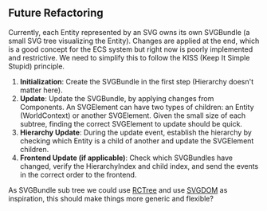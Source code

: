 
## Future Refactoring
Currently, each Entity represented by an SVG owns its own SVGBundle (a small SVG tree visualizing the Entity). Changes are applied at the end, which is a good concept for the ECS system 
but right now is poorly implemented and restrictive.
We need to simplify this to follow the KISS (Keep It Simple Stupid) principle.

1. **Initialization**: Create the SVGBundle in the first step (Hierarchy doesn't matter here).
2. **Update**: Update the SVGBundle, by applying changes from Components. 
An SVGElement can have two types of children: an Entity (WorldContext) or another SVGElement. Given the small size of each subtree, finding the correct SVGElement to update should be quick.
3. **Hierarchy Update**: During the update event, establish the hierarchy by checking which Entity is a child of another and update the SVGElement children.
4. **Frontend Update (if applicable)**: Check which SVGBundles have changed, verify the HierarchyIndex and child index, and send the events in the correct order to the frontend.

As SVGBundle sub tree we could use [RCTree](https://github.com/RazrFalcon/rctree/blob/master/src/lib.rs) and use [SVGDOM](https://github.com/RazrFalcon/svgdom/tree/master) as inspiration,
this should make things more generic and flexible?
